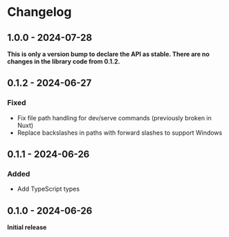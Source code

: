 # Changelog

## 1.0.0 - 2024-07-28

**This is only a version bump to declare the API as stable. There are no changes in the library code from 0.1.2.**

## 0.1.2 - 2024-06-27

### Fixed

* Fix file path handling for dev/serve commands (previously broken in Nuxt)
* Replace backslashes in paths with forward slashes to support Windows

## 0.1.1 - 2024-06-26

### Added

* Add TypeScript types

## 0.1.0 - 2024-06-26

**Initial release**